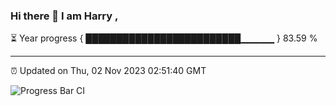 ### Hi there 👋 I am Harry , 

⏳ Year progress { █████████████████████████▁▁▁▁▁ } 83.59 %

---

⏰ Updated on Thu, 02 Nov 2023 02:51:40 GMT

![Progress Bar CI](https://github.com/duykhang68/duykhang68/workflows/Progress%20Bar%20CI/badge.svg)
